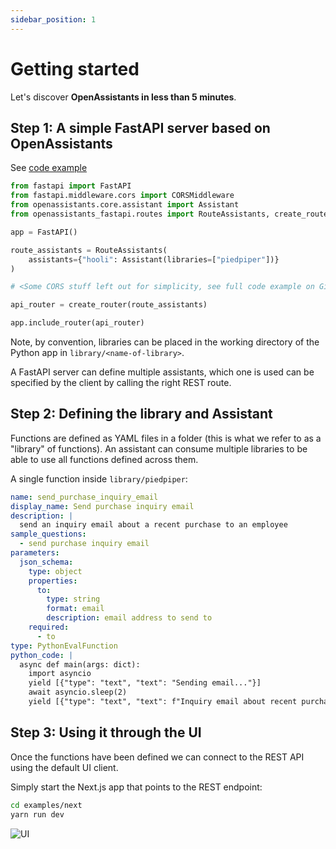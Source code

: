 ```yaml
---
sidebar_position: 1
---
```


# Getting started

Let's discover **OpenAssistants in less than 5 minutes**.


## Step 1:  A simple FastAPI server based on OpenAssistants
See [code example](https://github.com/definitive-io/openassistants/blob/main/examples/fast-api-server/fast_api_server/main.py)

```python
from fastapi import FastAPI
from fastapi.middleware.cors import CORSMiddleware
from openassistants.core.assistant import Assistant
from openassistants_fastapi.routes import RouteAssistants, create_router

app = FastAPI()

route_assistants = RouteAssistants(
    assistants={"hooli": Assistant(libraries=["piedpiper"])}
)

# <Some CORS stuff left out for simplicity, see full code example on GitHub>

api_router = create_router(route_assistants)

app.include_router(api_router)
```

Note, by convention, libraries can be placed in the working directory of the Python app in `library/<name-of-library>`.

A FastAPI server can define multiple assistants, which one is used can be specified by the client by calling the right REST route.

## Step 2: Defining the library and Assistant

Functions are defined as YAML files in a folder (this is what we refer to as a "library" of functions). An assistant can consume multiple libraries to be able to use all functions defined across them.

A single function inside `library/piedpiper`:
```yaml
name: send_purchase_inquiry_email
display_name: Send purchase inquiry email
description: |
  send an inquiry email about a recent purchase to an employee
sample_questions:
  - send purchase inquiry email
parameters:
  json_schema:
    type: object
    properties:
      to:
        type: string
        format: email
        description: email address to send to
    required:
      - to
type: PythonEvalFunction
python_code: |
  async def main(args: dict):
    import asyncio
    yield [{"type": "text", "text": "Sending email..."}]
    await asyncio.sleep(2)
    yield [{"type": "text", "text": f"Inquiry email about recent purchase sent to: {args.get('to')}"}]
```

## Step 3: Using it through the UI

Once the functions have been defined we can connect to the REST API using the default UI client.

Simply start the Next.js app that points to the REST endpoint:
```bash
cd examples/next
yarn run dev
```

![UI](/img/openassistants.png)